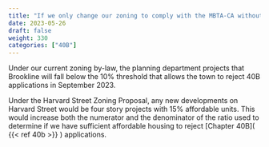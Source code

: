 ```yaml
---
title: "If we only change our zoning to comply with the MBTA-CA without incentivizing more housing, will we still be forced to accept 40B projects?"
date: 2023-05-26
draft: false
weight: 330
categories: ["40B"]
---
```

Under our current zoning by-law, the planning department projects that Brookline will fall below the 10% threshold that allows the town to reject 40B applications in September 2023.

Under the Harvard Street Zoning Proposal, any new developments on Harvard Street would be four story projects with 15% affordable units. This would increase both the numerator and the denominator of the ratio used to determine if we have sufficient affordable housing to  reject [Chapter 40B]( {{< ref 40b >}} ) applications.
